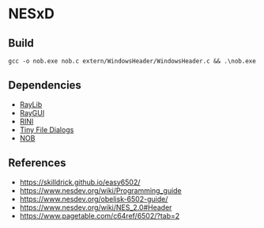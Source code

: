 # NESxD

## Build

    gcc -o nob.exe nob.c extern/WindowsHeader/WindowsHeader.c && .\nob.exe

## Dependencies
- [RayLib]
- [RayGUI]
- [RINI]
- [Tiny File Dialogs]
- [NOB]

## References
- https://skilldrick.github.io/easy6502/
- https://www.nesdev.org/wiki/Programming_guide
- https://www.nesdev.org/obelisk-6502-guide/
- https://www.nesdev.org/wiki/NES_2.0#Header
- https://www.pagetable.com/c64ref/6502/?tab=2

[RayLib]: <https://github.com/raysan5/raylib>
[RayGUI]: <https://github.com/raysan5/raygui>
[Tiny File Dialogs]: <https://sourceforge.net/projects/tinyfiledialogs/>
[RINI]: <https://github.com/raysan5/rini>
[NOB]: <https://github.com/tsoding/musializer/blob/f106c92934172096ed6822b6b9b276410cd99a31/nob.h>
